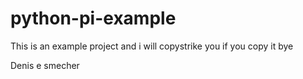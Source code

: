 # python-pi-example
This is an example project and i will copystrike you if you copy it bye

Denis e smecher